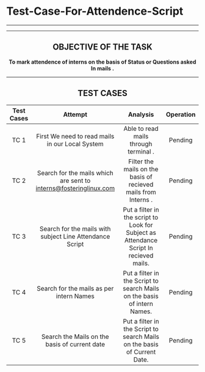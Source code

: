 # Test-Case-For-Attendence-Script
-----


------
<h2 align="center">OBJECTIVE OF THE TASK</h2> 



<p align="center"><b>To  mark attendence of interns on the  basis of Status or Questions asked In mails .</b></p>


----

<h2 align="center">TEST CASES</h2> 

|Test Cases|Attempt|Analysis|Operation|
|:----:|:-----:|:-----:|:-----:|
|TC  1| First We need to read mails in our Local System | Able to read  mails  through terminal . | Pending|
|TC 2| Search for the mails which are sent to  interns@fosteringlinux.com| Filter the mails on the basis of recieved mails from Interns .| Pending|
|TC 3| Search for the mails with subject Line Attendance Script | Put a filter in the script to Look for Subject as Attendance Script In recieved mails.|Pending |
|TC 4| Search for the mails as per intern Names | Put a filter in the Script to search Mails on the basis of intern Names. | Pending|
|TC 5| Search the Mails on the basis of current date | Put a filter in the Script to search Mails on the basis of Current Date.| Pending|









